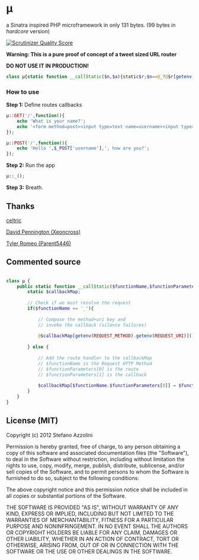 # µ

a Sinatra inspired PHP microframework in only 131 bytes. (99 bytes in *hardcore* version)

[![Scrutinizer Quality Score](https://scrutinizer-ci.com/g/lastguest/mu/badges/quality-score.png?s=e29b47be8993b94957e9e6e9f37edd6184f6c753)](https://scrutinizer-ci.com/g/lastguest/mu/)

**Warning: This is a pure proof of concept of a tweet sized URL router**

**DO NOT USE IT IN PRODUCTION!**

```php
class µ{static function __callStatic($n,$a){static$r;$n==@_?@$r[getenv(REQUEST_METHOD).getenv(REQUEST_URI)]():$r[$n.$a[0]]=$a[1];}}
```

### How to use

**Step 1:** Define routes callbacks

```php
µ::GET('/',function(){
    echo 'What is your name?';
    echo '<form method=post><input type=text name=username><input type=submit></form>';
});
```
	
```php
µ::POST('/',function(){
    echo 'Hello ',$_POST['username'],', how are you?';
});
```

**Step 2:** Run the app
	
```php
µ::_();
```

**Step 3:** Breath.

## Thanks
[celtric](https://github.com/celtric)

[David Pennington (Xeoncross)](https://github.com/Xeoncross)

[Tyler Romeo (Parent5446)](https://github.com/Parent5446)


## Commented source

```php

class µ {
    public static function __callStatic($functionName,$functionParameters){
        static $callbackMap;
        
        // Check if we must resolve the request
        if($functionName == '_'){
        
            // Compose the method+uri key and
            // invoke the callback (silence failures)
        
            @$callbackMap[getenv(REQUEST_METHOD).getenv(REQUEST_URI)]();
        
        } else {
        
            // Add the route handler to the callbackMap
            // $functionName is the Request HTTP Method
            // $functionParameters[0] is the route
            // $functionParameters[1] is the callback
        
            $callbackMap[$functionName.$functionParameters[0]] = $functionParameters[1];
        }
    }
}
```


## License (MIT)

Copyright (c) 2012 Stefano Azzolini

Permission is hereby granted, free of charge, to any person
obtaining a copy of this software and associated documentation
files (the "Software"), to deal in the Software without
restriction, including without limitation the rights to use,
copy, modify, merge, publish, distribute, sublicense, and/or sell
copies of the Software, and to permit persons to whom the
Software is furnished to do so, subject to the following
conditions:

The above copyright notice and this permission notice shall be
included in all copies or substantial portions of the Software.

THE SOFTWARE IS PROVIDED "AS IS", WITHOUT WARRANTY OF ANY KIND,
EXPRESS OR IMPLIED, INCLUDING BUT NOT LIMITED TO THE WARRANTIES
OF MERCHANTABILITY, FITNESS FOR A PARTICULAR PURPOSE AND
NONINFRINGEMENT. IN NO EVENT SHALL THE AUTHORS OR COPYRIGHT
HOLDERS BE LIABLE FOR ANY CLAIM, DAMAGES OR OTHER LIABILITY,
WHETHER IN AN ACTION OF CONTRACT, TORT OR OTHERWISE, ARISING
FROM, OUT OF OR IN CONNECTION WITH THE SOFTWARE OR THE USE OR
OTHER DEALINGS IN THE SOFTWARE.
